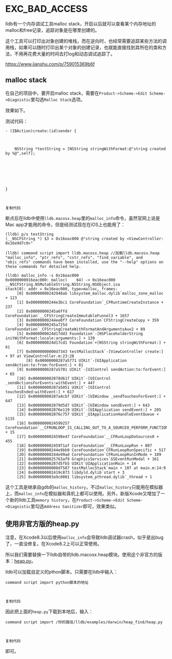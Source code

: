 # EXC_BAD_ACCESS 



lldb有一个内存调试工具malloc stack，开启以后就可以查看某个内存地址的malloc和free记录，追踪对象是在哪里创建的。

这个工具可以打印出对象创建的堆栈，而在逆向时，也经常需要追踪某些方法的调用栈，如果可以随时打印出某个对象的创建记录，也就能直接找到其所在的类和方法，不用再花费大量的时间去打log和动态调试追踪了。



https://www.jianshu.com/p/759015369b6f

## malloc stack

在自己的项目中，要开启malloc stack，需要在`Product->Scheme->Edit Scheme->Diagnistic`里勾选`Malloc Stack`选项。

效果如下。

测试代码：

```
- (IBAction)create:(id)sender {



    NSString *testString = [NSString stringWithFormat:@"string created by %@",self];



    



}



复制代码
```

断点后在lldb中使用`lldb.macosx.heap`里的`malloc_info`命令，虽然官网上说是Mac app才能用的命令，但是经测试现在在iOS上也能用了：

```
(lldb) p/x testString
(__NSCFString *) $3 = 0x16eac000 @"string created by <ViewController: 0x16e9d7c0>"

(lldb) command script import lldb.macosx.heap //加载lldb.macosx.heap
"malloc_info", "ptr_refs", "cstr_refs", "find_variable", and "objc_refs" commands have been installed, use the "--help" options on these commands for detailed help.

(lldb) malloc_info -s 0x16eac000
0x0000000016eac000: malloc(    64) -> 0x16eac000 __NSCFString.NSMutableString.NSString.NSObject.isa
stack[0]: addr = 0x16eac000, type=malloc, frames:
     [0] 0x00000000242948ab libsystem_malloc.dylib`malloc_zone_malloc + 123
     [1] 0x00000000244e3bc1 CoreFoundation`_CFRuntimeCreateInstance + 237
     [2] 0x00000000245a6ffd CoreFoundation`__CFStringCreateImmutableFunnel3 + 1657
     [3] 0x00000000244ee0f7 CoreFoundation`CFStringCreateCopy + 359
     [4] 0x00000000245a725d CoreFoundation`_CFStringCreateWithFormatAndArgumentsAux2 + 89
     [5] 0x0000000024d17dd3 Foundation`-[NSPlaceholderString initWithFormat:locale:arguments:] + 139
     [6] 0x0000000024d17cd1 Foundation`+[NSString stringWithFormat:] + 61
     [7] 0x00000000000d7343 testMallocStack`-[ViewController create:] + 97 at ViewController.m:23:28
		 [8] 0x00000000287a5771 UIKit`-[UIApplication sendAction:to:from:forEvent:] + 81
     [9] 0x00000000287a5701 UIKit`-[UIControl sendAction:to:forEvent:] + 65
     [10] 0x000000002878d61f UIKit`-[UIControl _sendActionsForEvents:withEvent:] + 447
     [11] 0x00000000287a5051 UIKit`-[UIControl touchesEnded:withEvent:] + 617
     [12] 0x00000000287a4cbf UIKit`-[UIWindow _sendTouchesForEvent:] + 647
     [13] 0x000000002879d5d7 UIKit`-[UIWindow sendEvent:] + 643
     [14] 0x000000002876e119 UIKit`-[UIApplication sendEvent:] + 205
     [15] 0x000000002876c757 UIKit`_UIApplicationHandleEventQueue + 5135
     [16] 0x0000000024599257 CoreFoundation`__CFRUNLOOP_IS_CALLING_OUT_TO_A_SOURCE0_PERFORM_FUNCTION__ + 15
     [17] 0x0000000024598e47 CoreFoundation`__CFRunLoopDoSources0 + 455
     [18] 0x00000000245971af CoreFoundation`__CFRunLoopRun + 807
     [19] 0x00000000244e9bb9 CoreFoundation`CFRunLoopRunSpecific + 517
     [20] 0x00000000244e99ad CoreFoundation`CFRunLoopRunInMode + 109
     [21] 0x0000000025763af9 GraphicsServices`GSEventRunModal + 161
     [22] 0x00000000287d5fb5 UIKit`UIApplicationMain + 14
     [23] 0x00000000000d7587 testMallocStack`main + 107 at main.m:14:9
     [24] 0x000000002419c873 libdyld.dylib`start + 3
     [25] 0x000000003a9c0001 libsystem_pthread.dylib`_thread + 1
```

这个工具是继承自gdb的`malloc_history`，不过`malloc_history`只能用在模拟器上，而`malloc_info`在模拟器和真机上都可以使用。另外，新版Xcode又增加了一个新的lldb工具`memory history`，在`Product->Scheme->Edit Scheme->Diagnistic`里勾选`Address Sanitizer`即可，效果类似。

## 使用非官方版的heap.py

注意，在Xcode8.3以后使用`malloc_info`会导致lldb调试器crash，似乎是出bug了，一直没修复。在Xcode8.2上可以正常使用。

所以我们需要替换一下lldb自带的lldb.macosx.heap模块。使用这个非官方的版本：[heap.py](https://link.juejin.im/?target=https%3A%2F%2Fgithub.com%2Fllvm-mirror%2Flldb%2Fblob%2Fmaster%2Fexamples%2Fdarwin%2Fheap_find%2Fheap.py)。

lldb可以加载自定义的pthon脚本。只需要在lldb中输入：

```
command script import python脚本的地址



复制代码
```

因此把上面的`heap.py`下载到本地后，输入：

```
command script import /你的路径/lldb/examples/darwin/heap_find/heap.py



复制代码
```

即可。